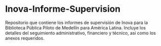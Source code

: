 # Inova-Informe-Supervision
Repositorio que contiene los informes de supervisión de Inova para la Biblioteca Pública Piloto de Medellín para América Latina. Incluye los detalles del seguimiento administrativo, financiero y técnico, así como los anexos requeridos.
